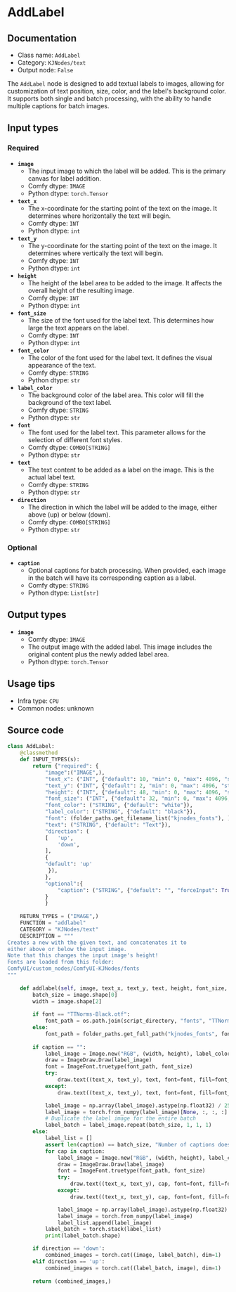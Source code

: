 # AddLabel
## Documentation
- Class name: `AddLabel`
- Category: `KJNodes/text`
- Output node: `False`

The `AddLabel` node is designed to add textual labels to images, allowing for customization of text position, size, color, and the label's background color. It supports both single and batch processing, with the ability to handle multiple captions for batch images.
## Input types
### Required
- **`image`**
    - The input image to which the label will be added. This is the primary canvas for label addition.
    - Comfy dtype: `IMAGE`
    - Python dtype: `torch.Tensor`
- **`text_x`**
    - The x-coordinate for the starting point of the text on the image. It determines where horizontally the text will begin.
    - Comfy dtype: `INT`
    - Python dtype: `int`
- **`text_y`**
    - The y-coordinate for the starting point of the text on the image. It determines where vertically the text will begin.
    - Comfy dtype: `INT`
    - Python dtype: `int`
- **`height`**
    - The height of the label area to be added to the image. It affects the overall height of the resulting image.
    - Comfy dtype: `INT`
    - Python dtype: `int`
- **`font_size`**
    - The size of the font used for the label text. This determines how large the text appears on the label.
    - Comfy dtype: `INT`
    - Python dtype: `int`
- **`font_color`**
    - The color of the font used for the label text. It defines the visual appearance of the text.
    - Comfy dtype: `STRING`
    - Python dtype: `str`
- **`label_color`**
    - The background color of the label area. This color will fill the background of the text label.
    - Comfy dtype: `STRING`
    - Python dtype: `str`
- **`font`**
    - The font used for the label text. This parameter allows for the selection of different font styles.
    - Comfy dtype: `COMBO[STRING]`
    - Python dtype: `str`
- **`text`**
    - The text content to be added as a label on the image. This is the actual label text.
    - Comfy dtype: `STRING`
    - Python dtype: `str`
- **`direction`**
    - The direction in which the label will be added to the image, either above (up) or below (down).
    - Comfy dtype: `COMBO[STRING]`
    - Python dtype: `str`
### Optional
- **`caption`**
    - Optional captions for batch processing. When provided, each image in the batch will have its corresponding caption as a label.
    - Comfy dtype: `STRING`
    - Python dtype: `List[str]`
## Output types
- **`image`**
    - Comfy dtype: `IMAGE`
    - The output image with the added label. This image includes the original content plus the newly added label area.
    - Python dtype: `torch.Tensor`
## Usage tips
- Infra type: `CPU`
- Common nodes: unknown


## Source code
```python
class AddLabel:
    @classmethod
    def INPUT_TYPES(s):
        return {"required": {
            "image":("IMAGE",),  
            "text_x": ("INT", {"default": 10, "min": 0, "max": 4096, "step": 1}),
            "text_y": ("INT", {"default": 2, "min": 0, "max": 4096, "step": 1}),
            "height": ("INT", {"default": 48, "min": 0, "max": 4096, "step": 1}),
            "font_size": ("INT", {"default": 32, "min": 0, "max": 4096, "step": 1}),
            "font_color": ("STRING", {"default": "white"}),
            "label_color": ("STRING", {"default": "black"}),
            "font": (folder_paths.get_filename_list("kjnodes_fonts"), ),
            "text": ("STRING", {"default": "Text"}),
            "direction": (
            [   'up',
                'down',
            ],
            {
            "default": 'up'
             }),
            },
            "optional":{
                "caption": ("STRING", {"default": "", "forceInput": True}),
            }
            }
    
    RETURN_TYPES = ("IMAGE",)
    FUNCTION = "addlabel"
    CATEGORY = "KJNodes/text"
    DESCRIPTION = """
Creates a new with the given text, and concatenates it to  
either above or below the input image.  
Note that this changes the input image's height!  
Fonts are loaded from this folder:  
ComfyUI/custom_nodes/ComfyUI-KJNodes/fonts
"""
        
    def addlabel(self, image, text_x, text_y, text, height, font_size, font_color, label_color, font, direction, caption=""):
        batch_size = image.shape[0]
        width = image.shape[2]
        
        if font == "TTNorms-Black.otf":
            font_path = os.path.join(script_directory, "fonts", "TTNorms-Black.otf")
        else:
            font_path = folder_paths.get_full_path("kjnodes_fonts", font)
        
        if caption == "":
            label_image = Image.new("RGB", (width, height), label_color)
            draw = ImageDraw.Draw(label_image)
            font = ImageFont.truetype(font_path, font_size)
            try:
                draw.text((text_x, text_y), text, font=font, fill=font_color, features=['-liga'])
            except:
                draw.text((text_x, text_y), text, font=font, fill=font_color)

            label_image = np.array(label_image).astype(np.float32) / 255.0
            label_image = torch.from_numpy(label_image)[None, :, :, :]
            # Duplicate the label image for the entire batch
            label_batch = label_image.repeat(batch_size, 1, 1, 1)
        else:
            label_list = []
            assert len(caption) == batch_size, "Number of captions does not match number of images"
            for cap in caption:
                label_image = Image.new("RGB", (width, height), label_color)
                draw = ImageDraw.Draw(label_image)
                font = ImageFont.truetype(font_path, font_size)
                try:
                    draw.text((text_x, text_y), cap, font=font, fill=font_color, features=['-liga'])
                except:
                    draw.text((text_x, text_y), cap, font=font, fill=font_color)

                label_image = np.array(label_image).astype(np.float32) / 255.0
                label_image = torch.from_numpy(label_image)
                label_list.append(label_image)
            label_batch = torch.stack(label_list)
            print(label_batch.shape)

        if direction == 'down':
            combined_images = torch.cat((image, label_batch), dim=1)
        elif direction == 'up':
            combined_images = torch.cat((label_batch, image), dim=1)
        
        return (combined_images,)

```
